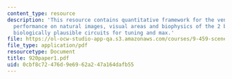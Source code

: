 ```yaml
---
content_type: resource
description: 'This resource contains quantitative framework for the ventral stream,
  performance on natural images, visual areas and biophysics of the 2 basic operations:
  biologically plausible circuits for tuning and max.'
file: https://ol-ocw-studio-app-qa.s3.amazonaws.com/courses/9-459-scene-understanding-symposium-spring-2006/0cbf8c72476d9e6962a247a164dafb55_920paper1.pdf
file_type: application/pdf
resourcetype: Document
title: 920paper1.pdf
uid: 0cbf8c72-476d-9e69-62a2-47a164dafb55
---
```

